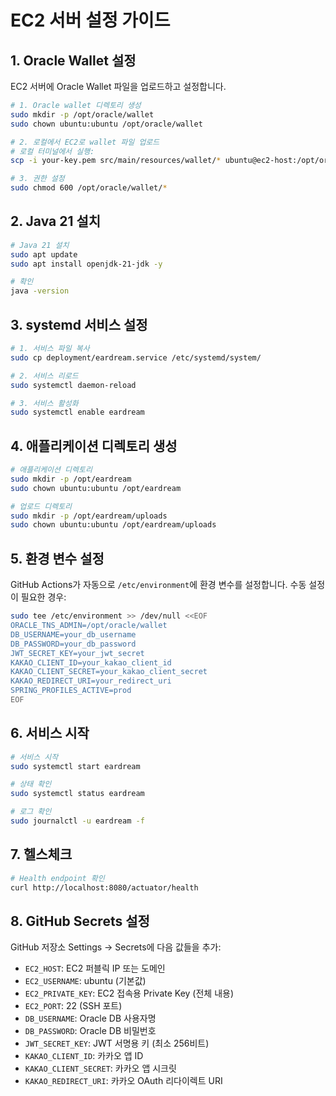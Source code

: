 # EC2 서버 설정 가이드

## 1. Oracle Wallet 설정

EC2 서버에 Oracle Wallet 파일을 업로드하고 설정합니다.

```bash
# 1. Oracle wallet 디렉토리 생성
sudo mkdir -p /opt/oracle/wallet
sudo chown ubuntu:ubuntu /opt/oracle/wallet

# 2. 로컬에서 EC2로 wallet 파일 업로드
# 로컬 터미널에서 실행:
scp -i your-key.pem src/main/resources/wallet/* ubuntu@ec2-host:/opt/oracle/wallet/

# 3. 권한 설정
sudo chmod 600 /opt/oracle/wallet/*
```

## 2. Java 21 설치

```bash
# Java 21 설치
sudo apt update
sudo apt install openjdk-21-jdk -y

# 확인
java -version
```

## 3. systemd 서비스 설정

```bash
# 1. 서비스 파일 복사
sudo cp deployment/eardream.service /etc/systemd/system/

# 2. 서비스 리로드
sudo systemctl daemon-reload

# 3. 서비스 활성화
sudo systemctl enable eardream
```

## 4. 애플리케이션 디렉토리 생성

```bash
# 애플리케이션 디렉토리
sudo mkdir -p /opt/eardream
sudo chown ubuntu:ubuntu /opt/eardream

# 업로드 디렉토리
sudo mkdir -p /opt/eardream/uploads
sudo chown ubuntu:ubuntu /opt/eardream/uploads
```

## 5. 환경 변수 설정

GitHub Actions가 자동으로 `/etc/environment`에 환경 변수를 설정합니다.
수동 설정이 필요한 경우:

```bash
sudo tee /etc/environment >> /dev/null <<EOF
ORACLE_TNS_ADMIN=/opt/oracle/wallet
DB_USERNAME=your_db_username
DB_PASSWORD=your_db_password
JWT_SECRET_KEY=your_jwt_secret
KAKAO_CLIENT_ID=your_kakao_client_id
KAKAO_CLIENT_SECRET=your_kakao_client_secret
KAKAO_REDIRECT_URI=your_redirect_uri
SPRING_PROFILES_ACTIVE=prod
EOF
```

## 6. 서비스 시작

```bash
# 서비스 시작
sudo systemctl start eardream

# 상태 확인
sudo systemctl status eardream

# 로그 확인
sudo journalctl -u eardream -f
```

## 7. 헬스체크

```bash
# Health endpoint 확인
curl http://localhost:8080/actuator/health
```

## 8. GitHub Secrets 설정

GitHub 저장소 Settings → Secrets에 다음 값들을 추가:

- `EC2_HOST`: EC2 퍼블릭 IP 또는 도메인
- `EC2_USERNAME`: ubuntu (기본값)
- `EC2_PRIVATE_KEY`: EC2 접속용 Private Key (전체 내용)
- `EC2_PORT`: 22 (SSH 포트)
- `DB_USERNAME`: Oracle DB 사용자명
- `DB_PASSWORD`: Oracle DB 비밀번호
- `JWT_SECRET_KEY`: JWT 서명용 키 (최소 256비트)
- `KAKAO_CLIENT_ID`: 카카오 앱 ID
- `KAKAO_CLIENT_SECRET`: 카카오 앱 시크릿
- `KAKAO_REDIRECT_URI`: 카카오 OAuth 리다이렉트 URI